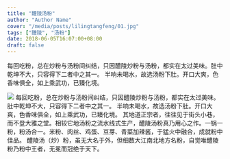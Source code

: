```yaml
---
title: "醴陵汤粉"
author: "Author Name"
cover: "/media/posts/lilingtangfeng/01.jpg"
tags: ["醴陵", "汤粉"]
date: 2018-06-05T16:07:00+08:00
draft: false
---
```


每回吃粉，总在炒粉与汤粉间纠结，只因醴陵炒粉与汤粉，都实在太过美味。肚中乾坤不大，只容得下二者中之其一。
半响未喝水，故选汤粉下肚。开口大爽，色香味俱全，如上乘武功，已臻化境。

<!--more-->
![](/media/posts/醴陵汤粉/01.jpg)
每回吃粉，总在炒粉与汤粉间纠结，只因醴陵炒粉与汤粉，都实在太过美味。肚中乾坤不大，只容得下二者中之其一。
半响未喝水，故选汤粉下肚。开口大爽，色香味俱全，如上乘武功，已臻化境。
其地道正宗者，往往见于街头小巷，而不登大雅之堂。相较它地汤粉之流水线式生产，醴陵汤粉真乃用心之作。一锅一粉，粉汤合一。米粉、肉丝、鸡蛋、豆芽、青菜加辣酱，于猛火中融合，成就粉中佳品。
醴陵汤（炒）粉，虽无大名于外，但细数大江南北地方名粉，自觉唯醴陵粉乃粉中王者，无冕而冠绝于天下。
